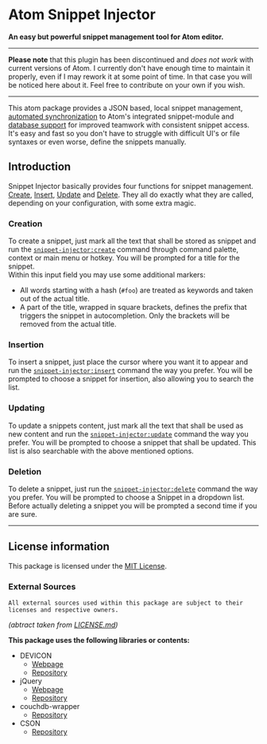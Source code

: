 # Atom Snippet Injector
**An easy but powerful snippet management tool for Atom editor.**

----------

**Please note** that this plugin has been discontinued and *does not work* with current versions of Atom.
I currently don't have enough time to maintain it properly, even if I may rework it at some point of time.
In that case you will be noticed here about it. Feel free to contribute on your own if you wish.

----------

This atom package provides a JSON based, local snippet management, [automated synchronization](#atom-sync) to Atom's integrated snippet-module and [database support](#database-support) for improved teamwork with consistent snippet access.
It's easy and fast so you don't have to struggle with difficult UI's or file syntaxes or even worse, define the snippets manually.

## Introduction
Snippet Injector basically provides four functions for snippet management.
[Create](#creation), [Insert](#insertion), [Update](#updating) and [Delete](#deletion). They all do exactly what they are called, depending on your configuration, with some extra magic.

### Creation
To create a snippet, just mark all the text that shall be stored as snippet and run the [`snippet-injector:create`](#snippet-injectorcreate) command through command palette, context or main menu or hotkey. You will be prompted for a title for the snippet.   
Within this input field you may use some additional markers:   
- All words starting with a hash (`#foo`) are treated as keywords and taken out of the actual title.   
- A part of the title, wrapped in square brackets, defines the prefix that triggers the snippet in autocompletion. Only the brackets will be removed from the actual title.

### Insertion
To insert a snippet, just place the cursor where you want it to appear and run the [`snippet-injector:insert`](#snippet-injectorinsert) command the way you prefer. You will be prompted to choose a snippet for insertion, also allowing you to search the list.

### Updating
To update a snippets content, just mark all the text that shall be used as new content and run the [`snippet-injector:update`](#snippet-injectorupdate) command the way you prefer. You will be prompted to choose a snippet that shall be updated. This list is also searchable with the above mentioned options.

### Deletion
To delete a snippet, just run the [`snippet-injector:delete`](#snippet-injectordelete) command the way you prefer. You will be prompted to choose a Snippet in a dropdown list. Before actually deleting a snippet you will be prompted a second time if you are sure.

---

## License information
This package is licensed under the [MIT License](LICENSE.md).

### External Sources
```
All external sources used within this package are subject to their licenses and respective owners.
```
*(abtract taken from [LICENSE.md](LICENSE.md#external-sources))*

**This package uses the following libraries or contents:**

- DEVICON
  - [Webpage](http://konpa.github.io/devicon/)
  - [Repository](https://github.com/konpa/devicon/)
- jQuery
  - [Webpage](https://jquery.com/)
  - [Repository](https://github.com/jquery/jquery)
- couchdb-wrapper
  - [Repository](https://github.com/MCStreetguy/couchdb-wrapper)
- CSON
  - [Repository](https://github.com/bevry/cson)
